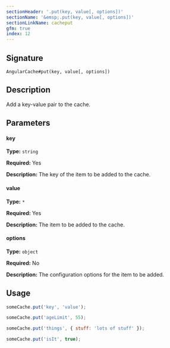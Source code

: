 ```yaml
---
sectionHeader: '.put(key, value[, options])'
sectionName: '&emsp;.put(key, value[, options])'
sectionLinkName: cacheput
gfm: true
index: 12
---
```

## Signature
`AngularCache#put(key, value[, options])`

## Description
Add a key-value pair to the cache.

## Parameters

#### key
__Type:__ `string`

__Required:__ Yes

__Description:__ The key of the item to be added to the cache.

#### value
__Type:__ `*`

__Required:__ Yes

__Description:__ The item to be added to the cache.

#### options
__Type:__ `object`

__Required:__ No

__Description:__ The configuration options for the item to be added.

## Usage

```javascript
someCache.put('key', 'value');

someCache.put('ageLimit', 55);

someCache.put('things', { stuff: 'lots of stuff' });

someCache.put('isIt', true);
```
